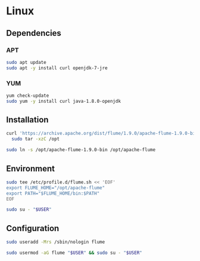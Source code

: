 # Linux

## Dependencies

### APT

```sh
sudo apt update
sudo apt -y install curl openjdk-7-jre
```

### YUM

```sh
yum check-update
sudo yum -y install curl java-1.8.0-openjdk
```

## Installation

```sh
curl 'https://archive.apache.org/dist/flume/1.9.0/apache-flume-1.9.0-bin.tar.gz' | \
  sudo tar -xzC /opt

sudo ln -s /opt/apache-flume-1.9.0-bin /opt/apache-flume
```

## Environment

```sh
sudo tee /etc/profile.d/flume.sh << 'EOF'
export FLUME_HOME="/opt/apache-flume"
export PATH="$FLUME_HOME/bin:$PATH"
EOF
```

```sh
sudo su - "$USER"
```

## Configuration

```sh
sudo useradd -Mrs /sbin/nologin flume
```

```sh
sudo usermod -aG flume "$USER" && sudo su - "$USER"
```
